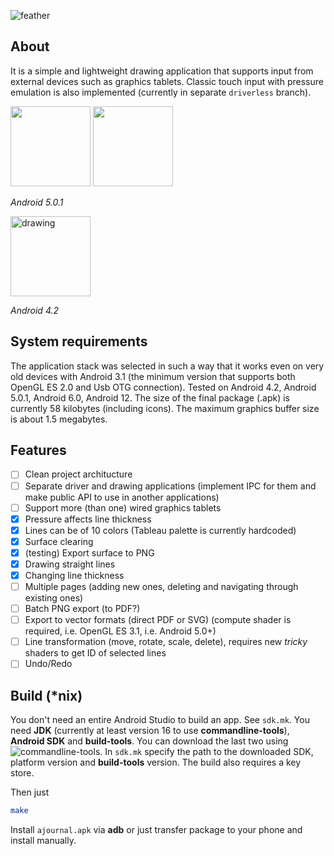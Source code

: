 ![feather](https://github.com/user-attachments/assets/164f8bc4-904e-48ba-8dfe-6e40992b6264)


## About
It is a simple and lightweight drawing application that supports input from external devices such as graphics tablets.
Classic touch input with pressure emulation is also implemented (currently in separate `driverless` branch).

<img src="https://github.com/user-attachments/assets/11baad4b-e75e-4caa-bc04-38dd9c04713b" height="128"/>
<img src="https://github.com/user-attachments/assets/1f879328-36a4-4edf-9231-7c96020b8da9" height="128"/>  

*Android 5.0.1*

<img src="https://github.com/user-attachments/assets/a09d3fb8-6a58-4087-95d9-5ffcc032c53e" alt="drawing" width="128"/>

*Android 4.2*

## System requirements
The application stack was selected in such a way that it works even on very old devices with Android 3.1 (the minimum version that supports both OpenGL ES 2.0 and Usb OTG connection).
Tested on Android 4.2, Android 5.0.1, Android 6.0, Android 12. The size of the final package (.apk) is currently 58 kilobytes (including icons).
The maximum graphics buffer size is about 1.5 megabytes.

## Features
- [ ] Clean project architucture
- [ ] Separate driver and drawing applications (implement IPC for them and make public API to use in another applications)
- [ ] Support more (than one) wired graphics tablets
- [x] Pressure affects line thickness
- [x] Lines can be of 10 colors (Tableau palette is currently hardcoded)
- [x] Surface clearing
- [x] (testing) Export surface to PNG
- [x] Drawing straight lines
- [x] Changing line thickness
- [ ] Multiple pages (adding new ones, deleting and navigating through existing ones)
- [ ] Batch PNG export (to PDF?)
- [ ] Export to vector formats (direct PDF or SVG) (compute shader is required, i.e. OpenGL ES 3.1, i.e. Android 5.0+)
- [ ] Line transformation (move, rotate, scale, delete), requires new *tricky* shaders to get ID of selected lines
- [ ] Undo/Redo

## Build (*nix)
You don't need an entire Android Studio to build an app. See `sdk.mk`. You need **JDK** (currently at least version 16 to use **commandline-tools**), **Android SDK** and **build-tools**.
You can download the last two using ![commandline-tools](https://developer.android.com/studio#command-line-tools-only).
In `sdk.mk` specify the path to the downloaded SDK, platform version and **build-tools** version. The build also requires a key store.

Then just
```sh
make
```
Install `ajournal.apk` via **adb** or just transfer package to your phone and install manually.
